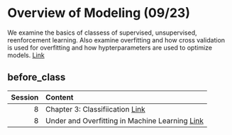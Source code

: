 Overview of Modeling (09/23)
============================

We examine the basics of classess of supervised, unsupervised, reenforcement learning. Also examine overfitting and how cross validation is used for overfitting and how hypterparameters are used to optimize models.  [Link](../../sessions/session8)

## before_class

|   Session | Content                                                                                                                                                                    |
|----------:|:---------------------------------------------------------------------------------------------------------------------------------------------------------------------------|
|         8 | Chapter 3: Classifiication [Link](https://www.amazon.com/Hands-Machine-Learning-Scikit-Learn-TensorFlow/dp/1492032646/)                                                    |
|         8 | Under and Overfitting in Machine Learning [Link](https://medium.com/greyatom/what-is-underfitting-and-overfitting-in-machine-learning-and-how-to-deal-with-it-6803a989c76) |

